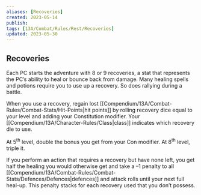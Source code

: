 ```yaml
---
aliases: [Recoveries]
created: 2023-05-14
publish: 
tags: [13A/Combat/Rules/Rest/Recoveries]
updated: 2023-05-30
---
```


## Recoveries

Each PC starts the adventure with 8 or 9 recoveries, a stat that represents the PC’s ability to heal or bounce back from damage. Many healing spells and potions require you to use up a recovery. So does rallying during a battle.

When you use a recovery, regain lost [[Compendium/13A/Combat-Rules/Combat-Stats/Hit-Points|hit points]] by rolling recovery dice equal to your level and adding your Constitution modifier. Your [[Compendium/13A/Character-Rules/Class|class]] indicates which recovery die to use.

At 5<sup>th</sup> level, double the bonus you get from your Con modifier. At 8<sup>th</sup> level, triple it.

If you perform an action that requires a recovery but have none left, you get half the healing you would otherwise get and take a –1 penalty to all [[Compendium/13A/Combat-Rules/Combat-Stats/Defences/Defences|defences]] and attack rolls until your next full heal-up. This penalty stacks for each recovery used that you don’t possess.
